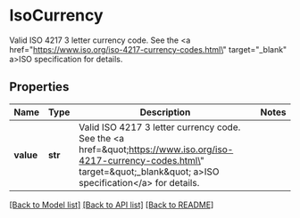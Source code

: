 # IsoCurrency

Valid ISO 4217 3 letter currency code. See the <a href=\"https://www.iso.org/iso-4217-currency-codes.html\" target=\"_blank\" a>ISO specification</a> for details.

## Properties
Name | Type | Description | Notes
------------ | ------------- | ------------- | -------------
**value** | **str** | Valid ISO 4217 3 letter currency code. See the &lt;a href&#x3D;\&quot;https://www.iso.org/iso-4217-currency-codes.html\&quot; target&#x3D;\&quot;_blank\&quot; a&gt;ISO specification&lt;/a&gt; for details. | 

[[Back to Model list]](../README.md#documentation-for-models) [[Back to API list]](../README.md#documentation-for-api-endpoints) [[Back to README]](../README.md)


